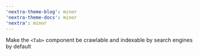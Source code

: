 ```yaml
---
'nextra-theme-blog': minor
'nextra-theme-docs': minor
'nextra': minor
---
```


Make the `<Tab>` component be crawlable and indexable by search engines by default
